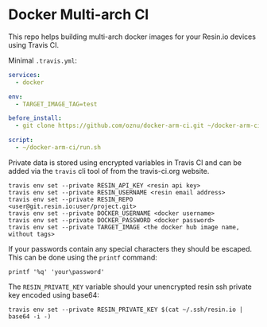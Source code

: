 # Docker Multi-arch CI

This repo helps building multi-arch docker images for your Resin.io devices using Travis CI.

Minimal `.travis.yml`:

```yml
services:
  - docker

env:
  - TARGET_IMAGE_TAG=test

before_install:
  - git clone https://github.com/oznu/docker-arm-ci.git ~/docker-arm-ci

script:
  - ~/docker-arm-ci/run.sh
```

Private data is stored using encrypted variables in Travis CI and can be added via the `travis` cli tool of from the travis-ci.org website.

```
travis env set --private RESIN_API_KEY <resin api key>
travis env set --private RESIN_USERNAME <resin email address>
travis env set --private RESIN_REPO <user@git.resin.io:user/project.git>
travis env set --private DOCKER_USERNAME <docker username>
travis env set --private DOCKER_PASSWORD <docker password>
travis env set --private TARGET_IMAGE <the docker hub image name, without tags>
```

If your passwords contain any special characters they should be escaped. This can be done using the `printf` command:

```
printf '%q' 'your\password'
```

The `RESIN_PRIVATE_KEY` variable should your unencrypted resin ssh private key encoded using base64:

```
travis env set --private RESIN_PRIVATE_KEY $(cat ~/.ssh/resin.io | base64 -i -)
```

